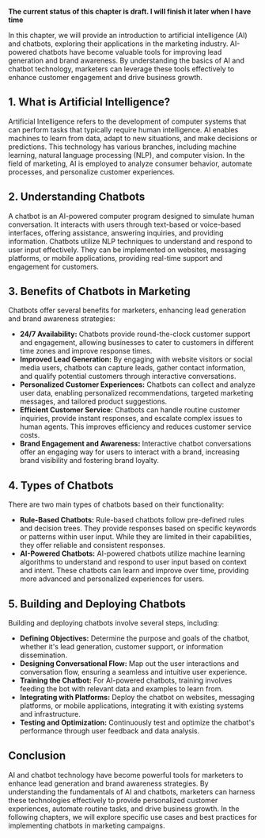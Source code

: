 **The current status of this chapter is draft. I will finish it later when I have time**

In this chapter, we will provide an introduction to artificial intelligence (AI) and chatbots, exploring their applications in the marketing industry. AI-powered chatbots have become valuable tools for improving lead generation and brand awareness. By understanding the basics of AI and chatbot technology, marketers can leverage these tools effectively to enhance customer engagement and drive business growth.

**1. What is Artificial Intelligence?**
---------------------------------------

Artificial Intelligence refers to the development of computer systems that can perform tasks that typically require human intelligence. AI enables machines to learn from data, adapt to new situations, and make decisions or predictions. This technology has various branches, including machine learning, natural language processing (NLP), and computer vision. In the field of marketing, AI is employed to analyze consumer behavior, automate processes, and personalize customer experiences.

**2. Understanding Chatbots**
-----------------------------

A chatbot is an AI-powered computer program designed to simulate human conversation. It interacts with users through text-based or voice-based interfaces, offering assistance, answering inquiries, and providing information. Chatbots utilize NLP techniques to understand and respond to user input effectively. They can be implemented on websites, messaging platforms, or mobile applications, providing real-time support and engagement for customers.

**3. Benefits of Chatbots in Marketing**
----------------------------------------

Chatbots offer several benefits for marketers, enhancing lead generation and brand awareness strategies:

* **24/7 Availability:** Chatbots provide round-the-clock customer support and engagement, allowing businesses to cater to customers in different time zones and improve response times.
* **Improved Lead Generation:** By engaging with website visitors or social media users, chatbots can capture leads, gather contact information, and qualify potential customers through interactive conversations.
* **Personalized Customer Experiences:** Chatbots can collect and analyze user data, enabling personalized recommendations, targeted marketing messages, and tailored product suggestions.
* **Efficient Customer Service:** Chatbots can handle routine customer inquiries, provide instant responses, and escalate complex issues to human agents. This improves efficiency and reduces customer service costs.
* **Brand Engagement and Awareness:** Interactive chatbot conversations offer an engaging way for users to interact with a brand, increasing brand visibility and fostering brand loyalty.

**4. Types of Chatbots**
------------------------

There are two main types of chatbots based on their functionality:

* **Rule-Based Chatbots:** Rule-based chatbots follow pre-defined rules and decision trees. They provide responses based on specific keywords or patterns within user input. While they are limited in their capabilities, they offer reliable and consistent responses.
* **AI-Powered Chatbots:** AI-powered chatbots utilize machine learning algorithms to understand and respond to user input based on context and intent. These chatbots can learn and improve over time, providing more advanced and personalized experiences for users.

**5. Building and Deploying Chatbots**
--------------------------------------

Building and deploying chatbots involve several steps, including:

* **Defining Objectives:** Determine the purpose and goals of the chatbot, whether it's lead generation, customer support, or information dissemination.
* **Designing Conversational Flow:** Map out the user interactions and conversation flow, ensuring a seamless and intuitive user experience.
* **Training the Chatbot:** For AI-powered chatbots, training involves feeding the bot with relevant data and examples to learn from.
* **Integrating with Platforms:** Deploy the chatbot on websites, messaging platforms, or mobile applications, integrating it with existing systems and infrastructure.
* **Testing and Optimization:** Continuously test and optimize the chatbot's performance through user feedback and data analysis.

**Conclusion**
--------------

AI and chatbot technology have become powerful tools for marketers to enhance lead generation and brand awareness strategies. By understanding the fundamentals of AI and chatbots, marketers can harness these technologies effectively to provide personalized customer experiences, automate routine tasks, and drive business growth. In the following chapters, we will explore specific use cases and best practices for implementing chatbots in marketing campaigns.
